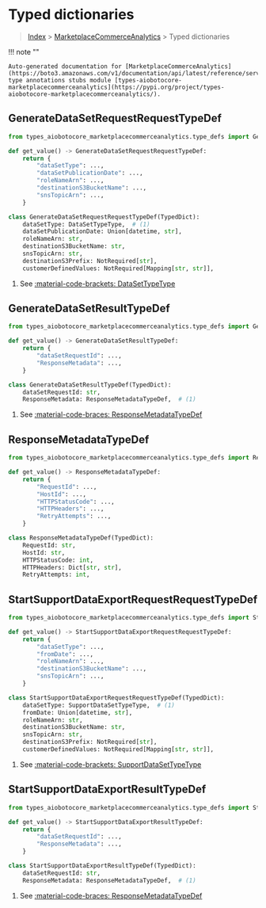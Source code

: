 # Typed dictionaries

> [Index](../README.md) > [MarketplaceCommerceAnalytics](./README.md) > Typed dictionaries

!!! note ""

    Auto-generated documentation for [MarketplaceCommerceAnalytics](https://boto3.amazonaws.com/v1/documentation/api/latest/reference/services/marketplacecommerceanalytics.html#MarketplaceCommerceAnalytics)
    type annotations stubs module [types-aiobotocore-marketplacecommerceanalytics](https://pypi.org/project/types-aiobotocore-marketplacecommerceanalytics/).

## GenerateDataSetRequestRequestTypeDef

```python title="Usage Example"
from types_aiobotocore_marketplacecommerceanalytics.type_defs import GenerateDataSetRequestRequestTypeDef

def get_value() -> GenerateDataSetRequestRequestTypeDef:
    return {
        "dataSetType": ...,
        "dataSetPublicationDate": ...,
        "roleNameArn": ...,
        "destinationS3BucketName": ...,
        "snsTopicArn": ...,
    }
```

```python title="Definition"
class GenerateDataSetRequestRequestTypeDef(TypedDict):
    dataSetType: DataSetTypeType,  # (1)
    dataSetPublicationDate: Union[datetime, str],
    roleNameArn: str,
    destinationS3BucketName: str,
    snsTopicArn: str,
    destinationS3Prefix: NotRequired[str],
    customerDefinedValues: NotRequired[Mapping[str, str]],
```

1. See [:material-code-brackets: DataSetTypeType](./literals.md#datasettypetype) 
## GenerateDataSetResultTypeDef

```python title="Usage Example"
from types_aiobotocore_marketplacecommerceanalytics.type_defs import GenerateDataSetResultTypeDef

def get_value() -> GenerateDataSetResultTypeDef:
    return {
        "dataSetRequestId": ...,
        "ResponseMetadata": ...,
    }
```

```python title="Definition"
class GenerateDataSetResultTypeDef(TypedDict):
    dataSetRequestId: str,
    ResponseMetadata: ResponseMetadataTypeDef,  # (1)
```

1. See [:material-code-braces: ResponseMetadataTypeDef](./type_defs.md#responsemetadatatypedef) 
## ResponseMetadataTypeDef

```python title="Usage Example"
from types_aiobotocore_marketplacecommerceanalytics.type_defs import ResponseMetadataTypeDef

def get_value() -> ResponseMetadataTypeDef:
    return {
        "RequestId": ...,
        "HostId": ...,
        "HTTPStatusCode": ...,
        "HTTPHeaders": ...,
        "RetryAttempts": ...,
    }
```

```python title="Definition"
class ResponseMetadataTypeDef(TypedDict):
    RequestId: str,
    HostId: str,
    HTTPStatusCode: int,
    HTTPHeaders: Dict[str, str],
    RetryAttempts: int,
```

## StartSupportDataExportRequestRequestTypeDef

```python title="Usage Example"
from types_aiobotocore_marketplacecommerceanalytics.type_defs import StartSupportDataExportRequestRequestTypeDef

def get_value() -> StartSupportDataExportRequestRequestTypeDef:
    return {
        "dataSetType": ...,
        "fromDate": ...,
        "roleNameArn": ...,
        "destinationS3BucketName": ...,
        "snsTopicArn": ...,
    }
```

```python title="Definition"
class StartSupportDataExportRequestRequestTypeDef(TypedDict):
    dataSetType: SupportDataSetTypeType,  # (1)
    fromDate: Union[datetime, str],
    roleNameArn: str,
    destinationS3BucketName: str,
    snsTopicArn: str,
    destinationS3Prefix: NotRequired[str],
    customerDefinedValues: NotRequired[Mapping[str, str]],
```

1. See [:material-code-brackets: SupportDataSetTypeType](./literals.md#supportdatasettypetype) 
## StartSupportDataExportResultTypeDef

```python title="Usage Example"
from types_aiobotocore_marketplacecommerceanalytics.type_defs import StartSupportDataExportResultTypeDef

def get_value() -> StartSupportDataExportResultTypeDef:
    return {
        "dataSetRequestId": ...,
        "ResponseMetadata": ...,
    }
```

```python title="Definition"
class StartSupportDataExportResultTypeDef(TypedDict):
    dataSetRequestId: str,
    ResponseMetadata: ResponseMetadataTypeDef,  # (1)
```

1. See [:material-code-braces: ResponseMetadataTypeDef](./type_defs.md#responsemetadatatypedef) 
